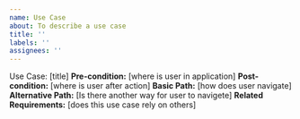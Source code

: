 ```yaml
---
name: Use Case
about: To describe a use case
title: ''
labels: ''
assignees: ''
---
```

Use Case: [title]
**Pre-condition:** [where is user in application]
**Post-condition:** [where is user after action]
**Basic Path:** [how does user navigate]
**Alternative Path:** [Is there another way for user to navigete]
**Related Requirements:** [does this use case rely on others]
